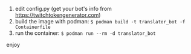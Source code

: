 1. edit config.py (get your bot's info from https://twitchtokengenerator.com)
2. build the image with podman: `$ podman build -t translator_bot -f Containerfile`
3. run the container: `$ podman run --rm -d translator_bot`

enjoy
